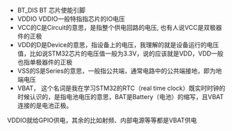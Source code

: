 - BT_DIS  BT 芯片使能引脚
- VDDIO   VDDIO一般特指指芯片的IO电压
- VCC的C是Circuit的意思，是指整个供电回路的电压, 也有人说VCC是双极器件的正极
- VDD的D是Device的意思，指设备上的电压，我理解的就是设备运行的电压值，比如说STM32芯片的电压值一般为3.3V，说的应该就是VDD，VDD一般也指单极器件的正极
- VSS的S是Series的意思，一般指公共端，通常电路中的公共端接地，即为地端电压
- VBAT， 这个名词是我在学习STM32的RTC（real time clock）既实时时钟的时候认识的，是指电池电压的意思，BAT是Battery（电池）的缩写，且VBAT连接的是电池正极。





VDDIO就给GPIO供电，其余的比如射频、内部电源等等都是VBAT供电



